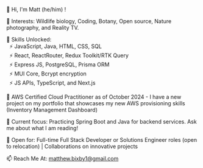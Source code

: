 👋 Hi, I'm Matt (he/him) !

👀 Interests: Wildlife biology, Coding, Botany, Open source, Nature photography, and Reality TV.

🔧 Skills Unlocked:
<br>
&nbsp; ⚡ JavaScript, Java, HTML, CSS, SQL
<br>
&nbsp; ⚡ React, ReactRouter, Redux Toolkit/RTK Query
<br>
&nbsp; ⚡ Express JS, PostgreSQL, Prisma ORM
<br>
&nbsp; ⚡ MUI Core, Bcrypt encryption
<br>
&nbsp; ⚡ JS APIs, TypeScript, and Next.js

🌱 AWS Certified Cloud Practitioner as of October 2024 - I have a new project on my portfolio that showcases my new AWS provisioning skills (Inventory Management Dashboard)

🔅 Current focus: Practicing Spring Boot and Java for backend services. Ask me about what I am reading!

💼 Open for: Full-time Full Stack Developer or Solutions Engineer roles (open to relocation) | Collaborations on innovative projects

📫 Reach Me At: matthew.bixby1@gmail.com

<!---
mattbixby123/mattbixby123 is a ✨ special ✨ repository because its `README.md` (this file) appears on your GitHub profile.
You can click the Preview link to take a look at your changes.
--->
